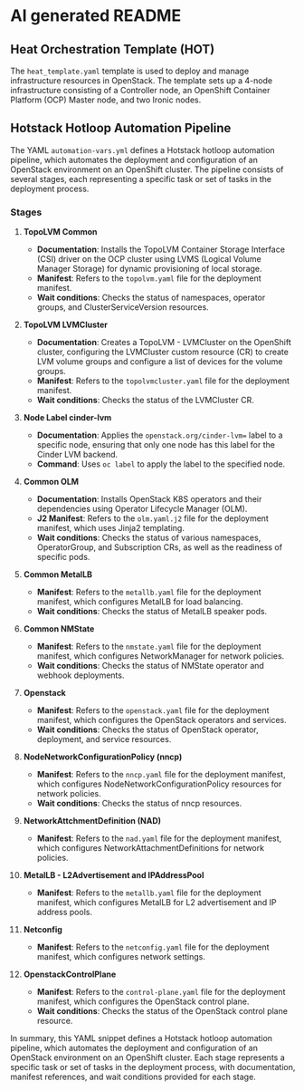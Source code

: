 <!--
// Assisted by watsonx Code Assistant 
// Code generated by WCA@IBM in this programming language is not approved for use in IBM product development.
-->
# AI generated README

## Heat Orchestration Template (HOT) 

The `heat_template.yaml` template is used to deploy and manage infrastructure resources in OpenStack. The template sets up a 4-node infrastructure consisting of a Controller node, an OpenShift Container Platform (OCP) Master node, and two Ironic nodes.

## Hotstack Hotloop Automation Pipeline

The YAML `automation-vars.yml` defines a Hotstack hotloop automation pipeline, which automates the deployment and configuration of an OpenStack environment on an OpenShift cluster. The pipeline consists of several stages, each representing a specific task or set of tasks in the deployment process.

### Stages

1. **TopoLVM Common**
   - **Documentation**: Installs the TopoLVM Container Storage Interface (CSI) driver on the OCP cluster using LVMS (Logical Volume Manager Storage) for dynamic provisioning of local storage.
   - **Manifest**: Refers to the `topolvm.yaml` file for the deployment manifest.
   - **Wait conditions**: Checks the status of namespaces, operator groups, and ClusterServiceVersion resources.

2. **TopoLVM LVMCluster**
   - **Documentation**: Creates a TopoLVM - LVMCluster on the OpenShift cluster, configuring the LVMCluster custom resource (CR) to create LVM volume groups and configure a list of devices for the volume groups.
   - **Manifest**: Refers to the `topolvmcluster.yaml` file for the deployment manifest.
   - **Wait conditions**: Checks the status of the LVMCluster CR.

3. **Node Label cinder-lvm**
   - **Documentation**: Applies the `openstack.org/cinder-lvm=` label to a specific node, ensuring that only one node has this label for the Cinder LVM backend.
   - **Command**: Uses `oc label` to apply the label to the specified node.

4. **Common OLM**
   - **Documentation**: Installs OpenStack K8S operators and their dependencies using Operator Lifecycle Manager (OLM).
   - **J2 Manifest**: Refers to the `olm.yaml.j2` file for the deployment manifest, which uses Jinja2 templating.
   - **Wait conditions**: Checks the status of various namespaces, OperatorGroup, and Subscription CRs, as well as the readiness of specific pods.

5. **Common MetalLB**
   - **Manifest**: Refers to the `metallb.yaml` file for the deployment manifest, which configures MetalLB for load balancing.
   - **Wait conditions**: Checks the status of MetalLB speaker pods.

6. **Common NMState**
   - **Manifest**: Refers to the `nmstate.yaml` file for the deployment manifest, which configures NetworkManager for network policies.
   - **Wait conditions**: Checks the status of NMState operator and webhook deployments.

7. **Openstack**
   - **Manifest**: Refers to the `openstack.yaml` file for the deployment manifest, which configures the OpenStack operators and services.
   - **Wait conditions**: Checks the status of OpenStack operator, deployment, and service resources.

8. **NodeNetworkConfigurationPolicy (nncp)**
   - **Manifest**: Refers to the `nncp.yaml` file for the deployment manifest, which configures NodeNetworkConfigurationPolicy resources for network policies.
   - **Wait conditions**: Checks the status of nncp resources.

9. **NetworkAttchmentDefinition (NAD)**
   - **Manifest**: Refers to the `nad.yaml` file for the deployment manifest, which configures NetworkAttachmentDefinitions for network policies.

10. **MetalLB - L2Advertisement and IPAddressPool**
    - **Manifest**: Refers to the `metallb.yaml` file for the deployment manifest, which configures MetalLB for L2 advertisement and IP address pools.

11. **Netconfig**
    - **Manifest**: Refers to the `netconfig.yaml` file for the deployment manifest, which configures network settings.

12. **OpenstackControlPlane**
    - **Manifest**: Refers to the `control-plane.yaml` file for the deployment manifest, which configures the OpenStack control plane.
    - **Wait conditions**: Checks the status of the OpenStack control plane resource.

In summary, this YAML snippet defines a Hotstack hotloop automation pipeline, which automates the deployment and configuration of an OpenStack environment on an OpenShift cluster. Each stage represents a specific task or set of tasks in the deployment process, with documentation, manifest references, and wait conditions provided for each stage.
